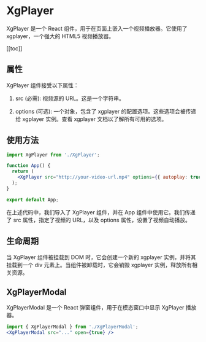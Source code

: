 <script setup>
import { XgPlayer } from '@wenonly/react-components'
</script>

# XgPlayer

XgPlayer 是一个 React 组件，用于在页面上嵌入一个视频播放器。它使用了 xgplayer，一个强大的 HTML5 视频播放器。
<VueWrapper :component="XgPlayer" src="https://lf3-static.bytednsdoc.com/obj/eden-cn/nupenuvpxnuvo/xgplayer_doc/xgplayer-demo-720p.mp4" />
<br />

[[toc]]

## 属性
XgPlayer 组件接受以下属性：

1. src (必需): 视频源的 URL。这是一个字符串。

2. options (可选): 一个对象，包含了 xgplayer 的配置选项。这些选项会被传递给 xgplayer 实例。查看 xgplayer 文档以了解所有可用的选项。

## 使用方法
```jsx
import XgPlayer from './XgPlayer';

function App() {
  return (
    <XgPlayer src="http://your-video-url.mp4" options={{ autoplay: true }} />
  );
}

export default App;
```
在上述代码中，我们导入了 XgPlayer 组件，并在 App 组件中使用它。我们传递了 src 属性，指定了视频的 URL，以及 options 属性，设置了视频自动播放。

## 生命周期
当 XgPlayer 组件被挂载到 DOM 时，它会创建一个新的 xgplayer 实例，并将其挂载到一个 div 元素上。当组件被卸载时，它会销毁 xgplayer 实例，释放所有相关资源。

## XgPlayerModal

XgPlayerModal 是一个 React 弹窗组件，用于在模态窗口中显示 XgPlayer 播放器。
```jsx
import { XgPlayerModal } from './XgPlayerModal';
<XgPlayerModal src="..." open={true} />
```